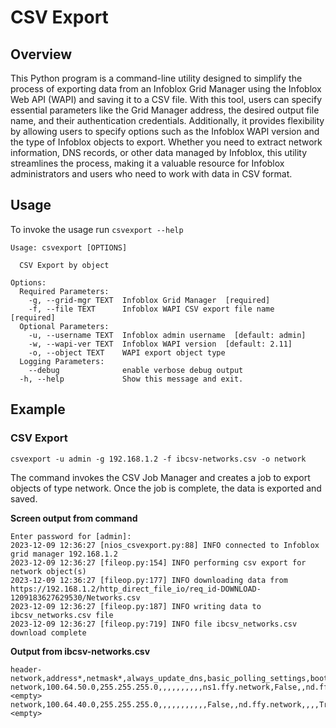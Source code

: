 # CSV Export

## Overview

This Python program is a command-line utility designed to simplify the process of exporting data
from an Infoblox Grid Manager using the Infoblox Web API (WAPI) and saving it to a CSV file. With 
this tool, users can specify essential parameters like the Grid Manager address, the desired output 
file name, and their authentication credentials. Additionally, it provides flexibility by allowing 
users to specify options such as the Infoblox WAPI version and the type of Infoblox objects to 
export. Whether you need to extract network information, DNS records, or other data managed
by Infoblox, this utility streamlines the process, making it a valuable resource for Infoblox
administrators and users who need to work with data in CSV format.

## Usage

To invoke the usage run `csvexport --help`

```
Usage: csvexport [OPTIONS]

  CSV Export by object

Options:
  Required Parameters: 
    -g, --grid-mgr TEXT  Infoblox Grid Manager  [required]
    -f, --file TEXT      Infoblox WAPI CSV export file name  [required]
  Optional Parameters: 
    -u, --username TEXT  Infoblox admin username  [default: admin]
    -w, --wapi-ver TEXT  Infoblox WAPI version  [default: 2.11]
    -o, --object TEXT    WAPI export object type
  Logging Parameters: 
    --debug              enable verbose debug output
  -h, --help             Show this message and exit.
```

## Example

### CSV Export

```shell
csvexport -u admin -g 192.168.1.2 -f ibcsv-networks.csv -o network
```

The command invokes the CSV Job Manager and creates a job to export objects of type network. Once
the job is complete,
the data is exported and saved.

**Screen output from command**

```text
Enter password for [admin]:
2023-12-09 12:36:27 [nios_csvexport.py:88] INFO connected to Infoblox grid manager 192.168.1.2
2023-12-09 12:36:27 [fileop.py:154] INFO performing csv export for network object(s)
2023-12-09 12:36:27 [fileop.py:177] INFO downloading data from https://192.168.1.2/http_direct_file_io/req_id-DOWNLOAD-1209183627629530/Networks.csv
2023-12-09 12:36:27 [fileop.py:187] INFO writing data to ibcsv_networks.csv file
2023-12-09 12:36:27 [fileop.py:719] INFO file ibcsv_networks.csv download complete
```

**Output from ibcsv-networks.csv**

```text
header-network,address*,netmask*,always_update_dns,basic_polling_settings,boot_file,boot_server,broadcast_address,comment,ddns_domainname,ddns_ttl,deny_bootp,dhcp_members,disabled,discovery_exclusion_range,discovery_member,domain_name,domain_name_servers,enable_ddns,enable_discovery,enable_option81,enable_pxe_lease_time,enable_threshold_email_warnings,enable_threshold_snmp_warnings,enable_thresholds,generate_hostname,ignore_client_requested_options,is_authoritative,lease_scavenge_time,lease_time,mgm_private,network_view,next_server,option_logic_filters,pxe_lease_time,range_high_water_mark,range_high_water_mark_reset,range_low_water_mark,range_low_water_mark_reset,recycle_leases,routers,threshold_email_addresses,update_dns_on_lease_renewal,update_static_leases,vlans,zone_associations
network,100.64.50.0,255.255.255.0,,,,,,,,,,ns1.ffy.network,False,,nd.ffy.network,ffy.corp,"100.64.50.53,100.64.50.54",,True,,,False,False,,,,,,,False,default,,,,95,85,0,10,,100.64.50.1,,,,,<empty>
network,100.64.40.0,255.255.255.0,,,,,,,,,,,False,,nd.ffy.network,,,,True,,,False,False,,,,,,,False,default,,,,95,85,0,10,,,,,,,<empty>
```
   
